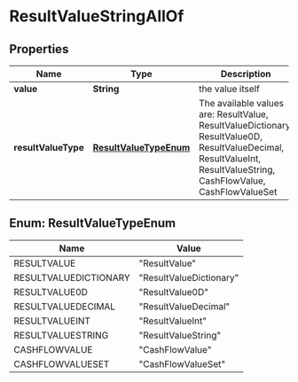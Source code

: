 

# ResultValueStringAllOf


## Properties

Name | Type | Description | Notes
------------ | ------------- | ------------- | -------------
**value** | **String** | the value itself |  [optional]
**resultValueType** | [**ResultValueTypeEnum**](#ResultValueTypeEnum) | The available values are: ResultValue, ResultValueDictionary, ResultValue0D, ResultValueDecimal, ResultValueInt, ResultValueString, CashFlowValue, CashFlowValueSet | 



## Enum: ResultValueTypeEnum

Name | Value
---- | -----
RESULTVALUE | &quot;ResultValue&quot;
RESULTVALUEDICTIONARY | &quot;ResultValueDictionary&quot;
RESULTVALUE0D | &quot;ResultValue0D&quot;
RESULTVALUEDECIMAL | &quot;ResultValueDecimal&quot;
RESULTVALUEINT | &quot;ResultValueInt&quot;
RESULTVALUESTRING | &quot;ResultValueString&quot;
CASHFLOWVALUE | &quot;CashFlowValue&quot;
CASHFLOWVALUESET | &quot;CashFlowValueSet&quot;



